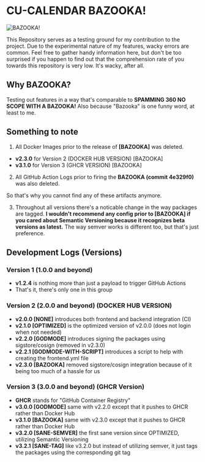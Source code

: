 # CU-CALENDAR BAZOOKA!

![BAZOOKA!](bazooka.jpg)

This Repository serves as a testing ground for my contribution to the project.
Due to the experimental nature of my features, wacky errors are common.
Feel free to gather handy information here, but don't be too surprised if you happen to find out that
the comprehension rate of you towards this repository is very low. It's wacky, after all.

## Why BAZOOKA?

Testing out features in a way that's comparable to **SPAMMING 360 NO SCOPE WITH A BAZOOKA!**
Also because "Bazooka" is one funny word, at least to me.

## Something to note

1) All Docker Images prior to the release of **[BAZOOKA]** was deleted.

- **v2.3.0** for Version 2 (DOCKER HUB VERSION) [BAZOOKA]
- **v3.1.0** for Version 3 (GHCR VERSION) [BAZOOKA]

2) All GitHub Action Logs prior to firing the **BAZOOKA (commit 4e329f0)** was also deleted.

So that's why you cannot find any of these artifacts anymore.

3) Throughout all versions there's a noticable change in the way packages are tagged.
**I wouldn't recommend any config prior to [BAZOOKA] if you cared about Semantic Versioning
because it recognizes beta versions as latest.** The way semver works is different too, but that's just preference.

## Development Logs (Versions)

### Version 1 (1.0.0 and beyond)

- **v1.2.4** is nothing more than just a payload to trigger GitHub Actions
- That's it, there's only one in this group

### Version 2 (2.0.0 and beyond) (DOCKER HUB VERSION)

- **v2.0.0 [NONE]** introduces both frontend and backend integration (CI)
- **v2.1.0 [OPTIMIZED]** is the optimized version of v2.0.0 (does not login when not needed)
- **v2.2.0 [GODMODE]** introduces signing the packages using sigstore/cosign (removed in v2.3.0)
- **v2.2.1 [GODMODE-WITH-SCRIPT]** introduces a script to help with creating the frontend.yml file
- **v2.3.0 [BAZOOKA]** removed sigstore/cosign integration because of it being too much of a hassle for us

### Version 3 (3.0.0 and beyond) (GHCR Version)

- **GHCR** stands for "GitHub Container Registry"
- **v3.0.0 [GODMODE]** same with v2.2.0 except that it pushes to GHCR rather than Docker Hub
- **v3.1.0 [BAZOOKA]** same with v2.3.0 except that it pushes to GHCR rather than Docker Hub
- **v3.2.0 [SANE-SEMVER]** the first sane version since OPTIMIZED, utilizing Semantic Versioning
- **v3.2.1 [SANE-TAG]** like v3.2.0 but instead of utilizing semver, it just tags the packages using the corresponding git tag

